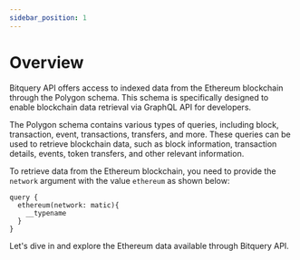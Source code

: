 ```yaml
---
sidebar_position: 1
---
```


# Overview

Bitquery API offers access to indexed data from the Ethereum blockchain through the Polygon schema. This schema is specifically designed to enable blockchain data retrieval via GraphQL API for developers.

The Polygon schema contains various types of queries, including block, transaction, event, transactions, transfers, and more. These queries can be used to retrieve blockchain data, such as block information, transaction details, events, token transfers, and other relevant information.

To retrieve data from the Ethereum blockchain, you need to provide the `network` argument with the value `ethereum` as shown below:

```
query {
  ethereum(network: matic){
    __typename
  }
}
```

Let's dive in and explore the Ethereum data available through Bitquery API.